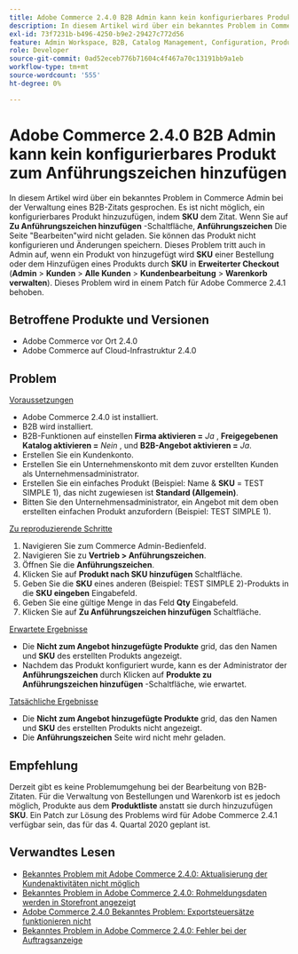 ```yaml
---
title: Adobe Commerce 2.4.0 B2B Admin kann kein konfigurierbares Produkt zum Anführungszeichen hinzufügen
description: In diesem Artikel wird über ein bekanntes Problem in Commerce Admin bei der Verwaltung eines B2B-Zitats gesprochen. Es ist nicht möglich, ein konfigurierbares Produkt durch **SKU** zum Angebot hinzuzufügen. Wenn Sie auf die Schaltfläche **Zu Anführungszeichen hinzufügen** klicken, wird die Bearbeitungsseite **Anführungszeichen** nicht geladen. Sie können das Produkt nicht konfigurieren und Änderungen speichern. Dieses Problem tritt auch in Admin auf, wenn ein Produkt durch **SKU** zu einer Bestellung hinzugefügt oder ein Produkt durch **SKU** in **Advanced Checkout** (**Admin** &gt; **Customers**&gt; **All Customers* &gt; **Customer Edit** &gt; **Warenkorb verwalten**) hinzugefügt wird. Dieses Problem wird in einem Patch für Adobe Commerce 2.4.1 behoben.
exl-id: 73f7231b-b496-4250-b9e2-29427c772d56
feature: Admin Workspace, B2B, Catalog Management, Configuration, Products, Quotes
role: Developer
source-git-commit: 0ad52eceb776b71604c4f467a70c13191bb9a1eb
workflow-type: tm+mt
source-wordcount: '555'
ht-degree: 0%

---
```


# Adobe Commerce 2.4.0 B2B Admin kann kein konfigurierbares Produkt zum Anführungszeichen hinzufügen

In diesem Artikel wird über ein bekanntes Problem in Commerce Admin bei der Verwaltung eines B2B-Zitats gesprochen. Es ist nicht möglich, ein konfigurierbares Produkt hinzuzufügen, indem **SKU** dem Zitat. Wenn Sie auf **Zu Anführungszeichen hinzufügen** -Schaltfläche, **Anführungszeichen** Die Seite &quot;Bearbeiten&quot;wird nicht geladen. Sie können das Produkt nicht konfigurieren und Änderungen speichern. Dieses Problem tritt auch in Admin auf, wenn ein Produkt von hinzugefügt wird **SKU** einer Bestellung oder dem Hinzufügen eines Produkts durch **SKU** in **Erweiterter Checkout** (**Admin** > **Kunden** > **Alle Kunden** > **Kundenbearbeitung** > **Warenkorb verwalten**). Dieses Problem wird in einem Patch für Adobe Commerce 2.4.1 behoben.

## Betroffene Produkte und Versionen

* Adobe Commerce vor Ort 2.4.0
* Adobe Commerce auf Cloud-Infrastruktur 2.4.0

## Problem

<u>Voraussetzungen</u>

* Adobe Commerce 2.4.0 ist installiert.
* B2B wird installiert.
* B2B-Funktionen auf einstellen **Firma aktivieren =**  *Ja* , **Freigegebenen Katalog aktivieren =**  *Nein* , und **B2B-Angebot aktivieren =**  *Ja*.
* Erstellen Sie ein Kundenkonto.
* Erstellen Sie ein Unternehmenskonto mit dem zuvor erstellten Kunden als Unternehmensadministrator.
* Erstellen Sie ein einfaches Produkt (Beispiel: Name &amp; **SKU** = TEST SIMPLE 1), das nicht zugewiesen ist **Standard (Allgemein)**.
* Bitten Sie den Unternehmensadministrator, ein Angebot mit dem oben erstellten einfachen Produkt anzufordern (Beispiel: TEST SIMPLE 1).

<u>Zu reproduzierende Schritte</u>

1. Navigieren Sie zum Commerce Admin-Bedienfeld.
1. Navigieren Sie zu **Vertrieb > Anführungszeichen**.
1. Öffnen Sie die **Anführungszeichen**.
1. Klicken Sie auf **Produkt nach SKU hinzufügen** Schaltfläche.
1. Geben Sie die **SKU** eines anderen (Beispiel: TEST SIMPLE 2)-Produkts in die **SKU eingeben** Eingabefeld.
1. Geben Sie eine gültige Menge in das Feld **Qty** Eingabefeld.
1. Klicken Sie auf **Zu Anführungszeichen hinzufügen** Schaltfläche.

<u>Erwartete Ergebnisse</u>

* Die **Nicht zum Angebot hinzugefügte Produkte** grid, das den Namen und **SKU** des erstellten Produkts angezeigt.
* Nachdem das Produkt konfiguriert wurde, kann es der Administrator der **Anführungszeichen** durch Klicken auf **Produkte zu Anführungszeichen hinzufügen** -Schaltfläche, wie erwartet.

<u>Tatsächliche Ergebnisse</u>

* Die **Nicht zum Angebot hinzugefügte Produkte** grid, das den Namen und **SKU** des erstellten Produkts nicht angezeigt.
* Die **Anführungszeichen** Seite wird nicht mehr geladen.

## Empfehlung

Derzeit gibt es keine Problemumgehung bei der Bearbeitung von B2B-Zitaten. Für die Verwaltung von Bestellungen und Warenkorb ist es jedoch möglich, Produkte aus dem **Produktliste** anstatt sie durch hinzuzufügen **SKU**. Ein Patch zur Lösung des Problems wird für Adobe Commerce 2.4.1 verfügbar sein, das für das 4. Quartal 2020 geplant ist.

## Verwandtes Lesen

* [Bekanntes Problem mit Adobe Commerce 2.4.0: Aktualisierung der Kundenaktivitäten nicht möglich](/help/troubleshooting/miscellaneous/magento-2-4-0-refresh-on-customer-activities-does-not-work.md)
* [Bekanntes Problem in Adobe Commerce 2.4.0: Rohmeldungsdaten werden in Storefront angezeigt](/help/troubleshooting/storefront/magento-2-4-0-issue-storefront-raw-message-data-display.md)
* [Adobe Commerce 2.4.0 Bekanntes Problem: Exportsteuersätze funktionieren nicht](/help/troubleshooting/miscellaneous/magento-2-4-0-known-issue-export-tax-rates-does-not-work.md)
* [Bekanntes Problem in Adobe Commerce 2.4.0: Fehler bei der Auftragsanzeige](/help/troubleshooting/storefront/magento-2-4-0-known-issue-orders-display-error.md)
